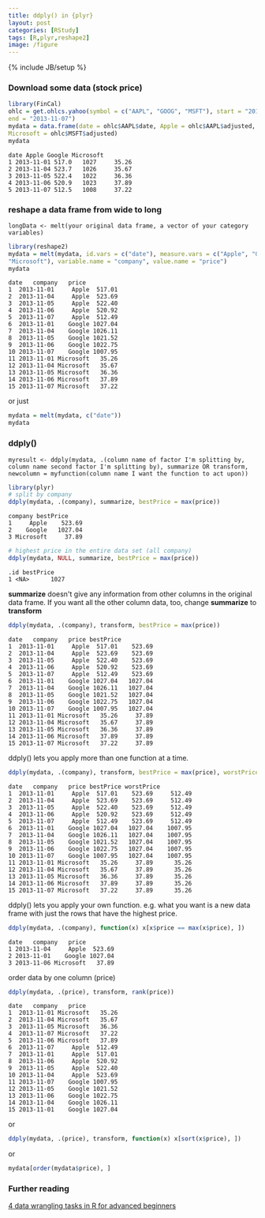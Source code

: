 ```yaml
---
title: ddply() in {plyr}
layout: post
categories: [RStudy]
tags: [R,plyr,reshape2]
image: /figure
---
```

{% include JB/setup %}

### Download some data (stock price)


```r
library(FinCal)
ohlc = get.ohlcs.yahoo(symbol = c("AAPL", "GOOG", "MSFT"), start = "2013-11-01",
end = "2013-11-07")
mydata = data.frame(date = ohlc$AAPL$date, Apple = ohlc$AAPL$adjusted, Google = ohlc$GOOG$adjusted,
Microsoft = ohlc$MSFT$adjusted)
mydata
```

```
date Apple Google Microsoft
1 2013-11-01 517.0   1027     35.26
2 2013-11-04 523.7   1026     35.67
3 2013-11-05 522.4   1022     36.36
4 2013-11-06 520.9   1023     37.89
5 2013-11-07 512.5   1008     37.22
```


### reshape a data frame from wide to long

```
longData <- melt(your original data frame, a vector of your category variables)
```


```r
library(reshape2)
mydata = melt(mydata, id.vars = c("date"), measure.vars = c("Apple", "Google",
"Microsoft"), variable.name = "company", value.name = "price")
mydata
```

```
date   company   price
1  2013-11-01     Apple  517.01
2  2013-11-04     Apple  523.69
3  2013-11-05     Apple  522.40
4  2013-11-06     Apple  520.92
5  2013-11-07     Apple  512.49
6  2013-11-01    Google 1027.04
7  2013-11-04    Google 1026.11
8  2013-11-05    Google 1021.52
9  2013-11-06    Google 1022.75
10 2013-11-07    Google 1007.95
11 2013-11-01 Microsoft   35.26
12 2013-11-04 Microsoft   35.67
13 2013-11-05 Microsoft   36.36
14 2013-11-06 Microsoft   37.89
15 2013-11-07 Microsoft   37.22
```


or just


```r
mydata = melt(mydata, c("date"))
mydata
```


### ddply()

```
myresult <- ddply(mydata, .(column name of factor I'm splitting by, column name second factor I'm splitting by), summarize OR transform, newcolumn = myfunction(column name I want the function to act upon))
```


```r
library(plyr)
# split by company
ddply(mydata, .(company), summarize, bestPrice = max(price))
```

```
company bestPrice
1     Apple    523.69
2    Google   1027.04
3 Microsoft     37.89
```

```r
# highest price in the entire data set (all company)
ddply(mydata, NULL, summarize, bestPrice = max(price))
```

```
.id bestPrice
1 <NA>      1027
```


**summarize** doesn't give any information from other columns in the original data frame.
If you want all the other column data, too, change **summarize** to **transform**


```r
ddply(mydata, .(company), transform, bestPrice = max(price))
```

```
date   company   price bestPrice
1  2013-11-01     Apple  517.01    523.69
2  2013-11-04     Apple  523.69    523.69
3  2013-11-05     Apple  522.40    523.69
4  2013-11-06     Apple  520.92    523.69
5  2013-11-07     Apple  512.49    523.69
6  2013-11-01    Google 1027.04   1027.04
7  2013-11-04    Google 1026.11   1027.04
8  2013-11-05    Google 1021.52   1027.04
9  2013-11-06    Google 1022.75   1027.04
10 2013-11-07    Google 1007.95   1027.04
11 2013-11-01 Microsoft   35.26     37.89
12 2013-11-04 Microsoft   35.67     37.89
13 2013-11-05 Microsoft   36.36     37.89
14 2013-11-06 Microsoft   37.89     37.89
15 2013-11-07 Microsoft   37.22     37.89
```


ddply() lets you apply more than one function at a time.


```r
ddply(mydata, .(company), transform, bestPrice = max(price), worstPrice = min(price))
```

```
date   company   price bestPrice worstPrice
1  2013-11-01     Apple  517.01    523.69     512.49
2  2013-11-04     Apple  523.69    523.69     512.49
3  2013-11-05     Apple  522.40    523.69     512.49
4  2013-11-06     Apple  520.92    523.69     512.49
5  2013-11-07     Apple  512.49    523.69     512.49
6  2013-11-01    Google 1027.04   1027.04    1007.95
7  2013-11-04    Google 1026.11   1027.04    1007.95
8  2013-11-05    Google 1021.52   1027.04    1007.95
9  2013-11-06    Google 1022.75   1027.04    1007.95
10 2013-11-07    Google 1007.95   1027.04    1007.95
11 2013-11-01 Microsoft   35.26     37.89      35.26
12 2013-11-04 Microsoft   35.67     37.89      35.26
13 2013-11-05 Microsoft   36.36     37.89      35.26
14 2013-11-06 Microsoft   37.89     37.89      35.26
15 2013-11-07 Microsoft   37.22     37.89      35.26
```


ddply() lets you apply your own function. e.g. what you want is a new data frame with just the rows that have the highest price.


```r
ddply(mydata, .(company), function(x) x[x$price == max(x$price), ])
```

```
date   company   price
1 2013-11-04     Apple  523.69
2 2013-11-01    Google 1027.04
3 2013-11-06 Microsoft   37.89
```


order data by one column (price)


```r
ddply(mydata, .(price), transform, rank(price))
```

```
date   company   price
1  2013-11-01 Microsoft   35.26
2  2013-11-04 Microsoft   35.67
3  2013-11-05 Microsoft   36.36
4  2013-11-07 Microsoft   37.22
5  2013-11-06 Microsoft   37.89
6  2013-11-07     Apple  512.49
7  2013-11-01     Apple  517.01
8  2013-11-06     Apple  520.92
9  2013-11-05     Apple  522.40
10 2013-11-04     Apple  523.69
11 2013-11-07    Google 1007.95
12 2013-11-05    Google 1021.52
13 2013-11-06    Google 1022.75
14 2013-11-04    Google 1026.11
15 2013-11-01    Google 1027.04
```


or


```r
ddply(mydata, .(price), transform, function(x) x[sort(x$price), ])
```


or


```r
mydata[order(mydata$price), ]
```


### Further reading

[4 data wrangling tasks in R for advanced beginners](http://www.computerworld.com/s/article/9243391/4_data_wrangling_tasks_in_R_for_advanced_beginners?taxonomyId=9&pageNumber=8)
